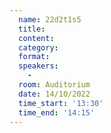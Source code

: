 ```yaml
---
  name: 22d2t1s5
  title: 
  content:
  category: 
  format: 
  speakers: 
    - 
  room: Auditorium
  date: 14/10/2022
  time_start: '13:30'
  time_end: '14:15'
---
```

